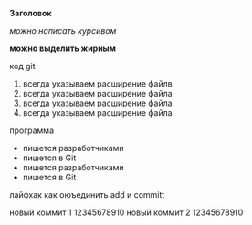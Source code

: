 **Заголовок**

*можно написать курсивом*

**можно выделить жирным**

код git 

1. всегда указываем расширение файлв
2. всегда указываем расширение файла
3. всегда указываем расширение файла
4. всегда указываем расширение файла

программа 

* пишется разработчиками
* пишется в Git
* пишется разработчиками 
* пишется в Git

лайфхак как оюъединить add и committ

новый коммит 1
12345678910
новый коммит 2
12345678910